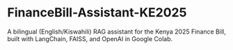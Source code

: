 # FinanceBill-Assistant-KE2025
A bilingual (English/Kiswahili) RAG assistant for the Kenya 2025 Finance Bill, built with LangChain, FAISS, and OpenAI in Google Colab.
